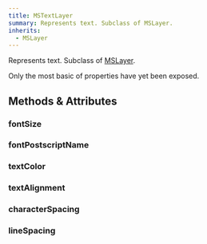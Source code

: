 ```yaml
---
title: MSTextLayer
summary: Represents text. Subclass of MSLayer.
inherits:
  - MSLayer
---
```


Represents text. Subclass of [MSLayer](/docs/MSLayer/).

Only the most basic of properties have yet been exposed.

## Methods & Attributes

### fontSize

### fontPostscriptName

### textColor

### textAlignment

### characterSpacing

### lineSpacing
